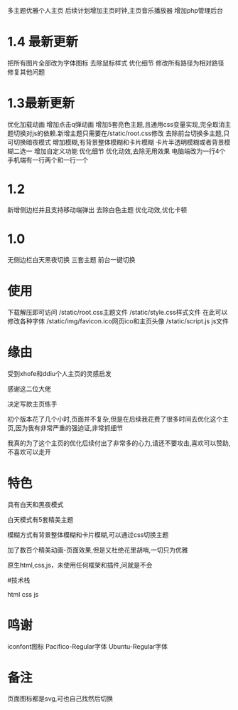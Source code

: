 多主题优雅个人主页
后续计划增加主页时钟,主页音乐播放器
增加php管理后台
# 1.4 最新更新
把所有图片全部改为字体图标
去除鼠标样式
优化细节
修改所有路径为相对路径
修复其他问题
# 1.3最新更新
优化加载动画
增加点击q弹动画
增加5套亮色主题,且通用css变量实现,完全取消主题切换对js的依赖.新增主题只需要在/static/root.css修改
去除前台切换多主题,只可切换暗夜模式
增加模糊,有背景整体模糊和卡片模糊
卡片半透明模糊或者背景模糊二选一
增加自定义功能
优化细节
优化动效,去除无用效果
电脑端改为一行4个
手机端有一行两个和一行一个
# 1.2
新增侧边栏并且支持移动端弹出
去除白色主题
优化动效,优化卡顿
# 1.0
无侧边栏白天黑夜切换
三套主题
前台一键切换

# 使用

下载解压即可访问
/static/root.css主题文件
/static/style.css样式文件
在此可以修改各种字体
/static/img/favicon.ico网页ico和主页头像
/static/script.js js文件



# 缘由

受到xhofe和ddiu个人主页的灵感启发

感谢这二位大佬

决定写款主页练手

初个版本花了几个小时,页面并不复杂,但是在后续我花费了很多时间去优化这个主页,因为我有非常严重的强迫证,非常抓细节

我真的为了这个主页的优化后续付出了非常多的心力,请还不要攻击,喜欢可以赞助,不喜欢可以走开

# 特色

具有白天和黑夜模式

白天模式有5套精美主题

模糊方式有背景整体模糊和卡片模糊,可以通过css切换主题

加了数百个精美动画-页面效果,但是又杜绝花里胡哨,一切只为优雅

原生html,css,js，未使用任何框架和插件,问就是不会






#技术栈

html
css
js

# 鸣谢

iconfont图标
Pacifico-Regular字体
Ubuntu-Regular字体

# 备注

页面图标都是svg,可也自己找然后切换
